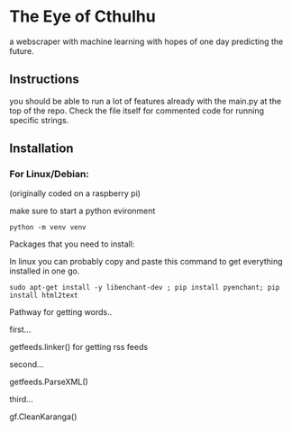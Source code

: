 # The Eye of Cthulhu
a webscraper with machine learning with hopes of one day predicting the future.  
##

## Instructions

you should be able to run a lot of features already with the main.py at the top of the repo. Check the file itself for commented code for running specific strings. 

## Installation
### For Linux/Debian: 
(originally coded on a raspberry pi)

make sure to start a python evironment

```
python -m venv venv
```

Packages that you need to install: 

In linux you can probably copy and paste this command to get everything installed in one go. 

```
sudo apt-get install -y libenchant-dev ; pip install pyenchant; pip install html2text
```


Pathway for getting words.. 

first...

getfeeds.linker() for getting rss feeds 

second...

getfeeds.ParseXML()

third...

gf.CleanKaranga()



